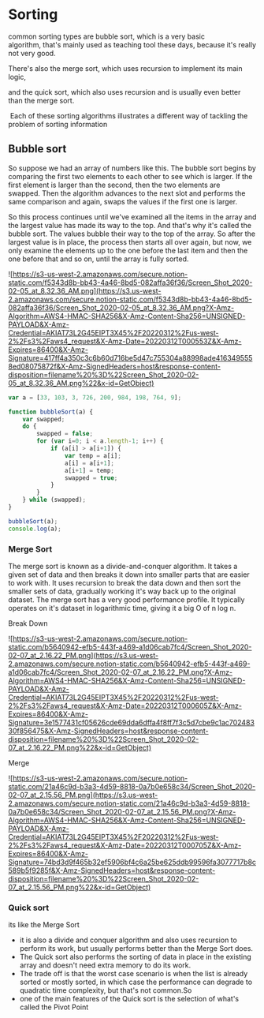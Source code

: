 # Sorting

common sorting types are bubble sort, which is a very basic algorithm, that's mainly used as teaching tool these days, because it's really not very good. 

There's also the merge sort, which uses recursion to implement its main logic, 

and the quick sort, which also uses recursion and is usually even better than the merge sort.

 Each of these sorting algorithms illustrates a different way of tackling the problem of sorting information

## Bubble sort

So suppose we had an array of numbers like this. The bubble sort begins by comparing the first two elements to each other to see which is larger. If the first element is larger than the second, then the two elements are swapped. Then the algorithm advances to the next slot and performs the same comparison and again, swaps the values if the first one is larger.

So this process continues until we've examined all the items in the array and the largest value has made its way to the top. And that's why it's called the bubble sort. The values bubble their way to the top of the array. So after the largest value is in place, the process then starts all over again, but now, we only examine the elements up to the one before the last item and then the one before that and so on, until the array is fully sorted.

![https://s3-us-west-2.amazonaws.com/secure.notion-static.com/f5343d8b-bb43-4a46-8bd5-082affa36f36/Screen_Shot_2020-02-05_at_8.32.36_AM.png](https://s3.us-west-2.amazonaws.com/secure.notion-static.com/f5343d8b-bb43-4a46-8bd5-082affa36f36/Screen_Shot_2020-02-05_at_8.32.36_AM.png?X-Amz-Algorithm=AWS4-HMAC-SHA256&X-Amz-Content-Sha256=UNSIGNED-PAYLOAD&X-Amz-Credential=AKIAT73L2G45EIPT3X45%2F20220312%2Fus-west-2%2Fs3%2Faws4_request&X-Amz-Date=20220312T000553Z&X-Amz-Expires=86400&X-Amz-Signature=417ff4a350c3c6b60d716be5d47c755304a88998ade4163495558ed08075872f&X-Amz-SignedHeaders=host&response-content-disposition=filename%20%3D%22Screen_Shot_2020-02-05_at_8.32.36_AM.png%22&x-id=GetObject)

```jsx
var a = [33, 103, 3, 726, 200, 984, 198, 764, 9];

function bubbleSort(a) {
    var swapped;
    do {
        swapped = false;
        for (var i=0; i < a.length-1; i++) {
            if (a[i] > a[i+1]) {
                var temp = a[i];
                a[i] = a[i+1];
                a[i+1] = temp;
                swapped = true;
            }
        }
    } while (swapped);
}

bubbleSort(a);
console.log(a);
```

### Merge Sort

The merge sort is known as a divide-and-conquer algorithm. It takes a given set of data and then breaks it down into smaller parts that are easier to work with. It uses recursion to break the data down and then sort the smaller sets of data, gradually working it's way back up to the original dataset. The merge sort has a very good performance profile. It typically operates on it's dataset in logarithmic time, giving it a big O of n log n.

Break Down

![https://s3-us-west-2.amazonaws.com/secure.notion-static.com/b5640942-efb5-443f-a469-a1d06cab7fc4/Screen_Shot_2020-02-07_at_2.16.22_PM.png](https://s3.us-west-2.amazonaws.com/secure.notion-static.com/b5640942-efb5-443f-a469-a1d06cab7fc4/Screen_Shot_2020-02-07_at_2.16.22_PM.png?X-Amz-Algorithm=AWS4-HMAC-SHA256&X-Amz-Content-Sha256=UNSIGNED-PAYLOAD&X-Amz-Credential=AKIAT73L2G45EIPT3X45%2F20220312%2Fus-west-2%2Fs3%2Faws4_request&X-Amz-Date=20220312T000605Z&X-Amz-Expires=86400&X-Amz-Signature=3e1577431cf05626cde69dda6dffa4f8ff7f3c5d7cbe9c1ac70248330f856475&X-Amz-SignedHeaders=host&response-content-disposition=filename%20%3D%22Screen_Shot_2020-02-07_at_2.16.22_PM.png%22&x-id=GetObject)

Merge

![https://s3-us-west-2.amazonaws.com/secure.notion-static.com/21a46c9d-b3a3-4d59-8818-0a7b0e658c34/Screen_Shot_2020-02-07_at_2.15.56_PM.png](https://s3.us-west-2.amazonaws.com/secure.notion-static.com/21a46c9d-b3a3-4d59-8818-0a7b0e658c34/Screen_Shot_2020-02-07_at_2.15.56_PM.png?X-Amz-Algorithm=AWS4-HMAC-SHA256&X-Amz-Content-Sha256=UNSIGNED-PAYLOAD&X-Amz-Credential=AKIAT73L2G45EIPT3X45%2F20220312%2Fus-west-2%2Fs3%2Faws4_request&X-Amz-Date=20220312T000705Z&X-Amz-Expires=86400&X-Amz-Signature=74bd3d9f465b32ef5906bf4c6a25be625ddb99596fa3077717b8c589b5f9285f&X-Amz-SignedHeaders=host&response-content-disposition=filename%20%3D%22Screen_Shot_2020-02-07_at_2.15.56_PM.png%22&x-id=GetObject)

### Quick sort

its like the Merge Sort 

- it is also a divide and conquer algorithm and also uses recursion to perform its work, but usually performs better than the Merge Sort does.
- The Quick sort also performs the sorting of data in place in the existing array and doesn't need extra memory to do its work.
- The trade off is that the worst case scenario is when the list is already sorted or mostly sorted, in which case the performance can degrade to quadratic time complexity, but that's not common.So
- one of the main features of the Quick sort is the selection of what's called the Pivot Point